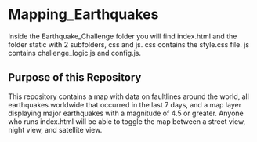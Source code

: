 # Mapping_Earthquakes
Inside the Earthquake_Challenge folder you will find index.html and the folder static with 2 subfolders, css and js. css contains the style.css file. js contains challenge_logic.js and config.js.

## Purpose of this Repository
This repository contains a map with data on faultlines around the world, all earthquakes worldwide that occurred in the last 7 days, and a map layer displaying major earthquakes with a magnitude of 4.5 or greater. Anyone who runs index.html will be able to toggle the map between a street view, night view, and satellite view. 
